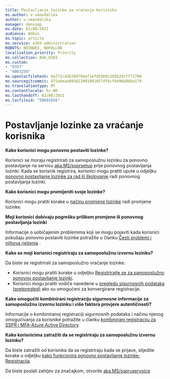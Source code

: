 ```yaml
---
title: Postavljanje lozinke za vraćanje korisnika
ms.author: v-smandalika
author: v-smandalika
manager: dansimp
ms.date: 03/08/2021
audience: Admin
ms.topic: article
ms.service: o365-administration
ROBOTS: NOINDEX, NOFOLLOW
localization_priority: Priority
ms.collection: Adm_O365
ms.custom:
- "9357"
- "9003259"
ms.openlocfilehash: 0a771c43b308794af1efd55b9c185b2dcff71700
ms.sourcegitcommit: 475a9eaa095812091991857df6cf6490a8bbe179
ms.translationtype: MT
ms.contentlocale: hr-HR
ms.lasthandoff: 03/08/2021
ms.locfileid: "50692656"
---
```

# <a name="user-reset-password-setup"></a>Postavljanje lozinke za vraćanje korisnika

**Kako korisnici mogu ponovno postaviti lozinke?**

Korisnici se moraju registrirati za samoposlužnu lozinku za ponovno postavljanje na servisu [aka.MS/ssprsetup](https://mysignins.microsoft.com/security-info) prije ponovnog postavljanja lozinki. Kada se korisnik registrira, korisnici mogu pratiti upute u odjeljku [ponovno postavljanje lozinke za rad ili školovanje](https://docs.microsoft.com/azure/active-directory/user-help/active-directory-passwords-update-your-own-password) radi ponovnog postavljanja lozinki.

**Kako korisnici mogu promijeniti svoje lozinke?**

Korisnici mogu pratiti korake u [načinu promjene lozinke](https://docs.microsoft.com/azure/active-directory/user-help/active-directory-passwords-update-your-own-password) radi promjene lozinke.

**Moji korisnici dobivaju pogrešku prilikom promjene ili ponovnog postavljanja lozinki**

Informacije o uobičajenim problemima koji se mogu pojaviti kada korisnici pokušaju ponovno postaviti lozinke potražite u članku [Česti problemi i njihova rješenja](https://docs.microsoft.com/azure/active-directory/user-help/active-directory-passwords-update-your-own-password) .

**Kako se moji korisnici registriraju za samoposlužnu izvornu lozinku?**

Da biste se registrirali za samoposlužno vraćanje lozinke:

- Korisnici mogu pratiti korake u odjeljku [Registrirajte se za samoposlužno ponovno postavljanje lozinki](https://docs.microsoft.com/azure/active-directory/user-help/active-directory-passwords-reset-register).
- Korisnici mogu pratiti vodiče navedene u [pregledu sigurnosnih podataka (pretpregled)](https://docs.microsoft.com/azure/active-directory/user-help/security-info-setup-signin) ako su omogućeni za konvergirane registracije.

**Kako omogućiti kombinirani registraciju sigurnosne informacije za samoposlužnu izvornu lozinku i više faktora provjere autentičnosti?**

Informacije o kombiniranoj registraciji sigurnosnih podataka i načinu njenog omogućivanja za korisnike potražite u članku [kombinirani registraciju za SSPR i MFA-Azure Active Directory](https://docs.microsoft.com/azure/active-directory/authentication/concept-registration-mfa-sspr-combined).

**Kako korisnicima zatražiti da se registriraju za samoposlužnu izvornu lozinku?**

Da biste zatražili od korisnika da se registriraju kada se prijave, slijedite korake u odjeljku [kako funkcionira ponovno postavljanje lozinke: Registracija](https://docs.microsoft.com/azure/active-directory/authentication/concept-sspr-howitworks).

Da biste poslali zahtjev za značajkom, otvorite [aka.MS/sspruservoice](https://feedback.azure.com/forums/169401-azure-active-directory/category/166251-self-service-password-reset)



 












